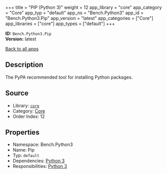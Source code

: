﻿+++
title = "PIP (Python 3)"
weight = 12
app_library = "core"
app_category = "Core"
app_typ = "default"
app_ns = "Bench.Python3"
app_id = "Bench.Python3.Pip"
app_version = "latest"
app_categories = ["Core"]
app_libraries = ["core"]
app_types = ["default"]
+++

**ID:** `Bench.Python3.Pip`  
**Version:** latest  
<!--more-->

[Back to all apps](/apps/)

## Description
The PyPA recommended tool for installing Python packages.

## Source

* Library: [`core`](/app_libraries/core)
* Category: [Core](/app_categories/core)
* Order Index: 12

## Properties

* Namespace: Bench.Python3
* Name: Pip
* Typ: `default`
* Dependencies: [Python 3](/apps/Bench.Python3)
* Responsibilities: [Python 3](/apps/Bench.Python3)

